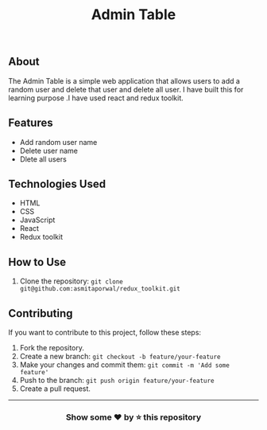 <h1 align="center">Admin Table</h1>
<br>

## About

The Admin Table is a simple web application that allows users to add a random user and delete that user and delete all user. I have built this for learning purpose .I have used react and redux toolkit.

## Features

- Add random user name
- Delete user name
- Dlete all users

## Technologies Used

- HTML
- CSS
- JavaScript
- React
- Redux toolkit



## How to Use

1. Clone the repository: `git clone git@github.com:asmitaporwal/redux_toolkit.git`
  

## Contributing

If you want to contribute to this project, follow these steps:

1. Fork the repository.
2. Create a new branch: `git checkout -b feature/your-feature`
3. Make your changes and commit them: `git commit -m 'Add some feature'`
4. Push to the branch: `git push origin feature/your-feature`
5. Create a pull request.

---

<h3 align="center">Show some ❤️ by ⭐ this repository</h3>

